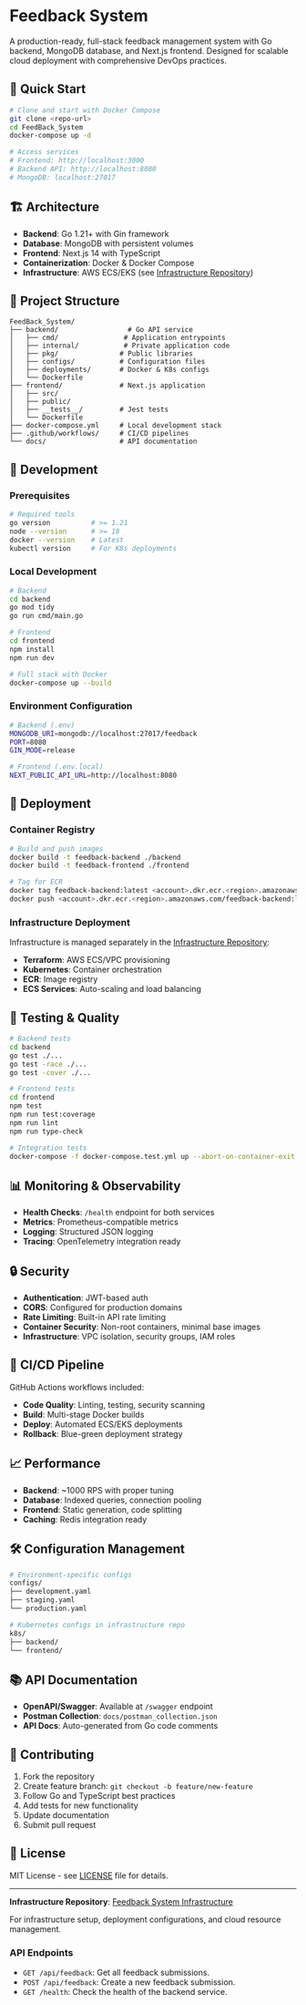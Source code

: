 # Feedback System

A production-ready, full-stack feedback management system with Go backend, MongoDB database, and Next.js frontend. Designed for scalable cloud deployment with comprehensive DevOps practices.

## 🚀 Quick Start

```bash
# Clone and start with Docker Compose
git clone <repo-url>
cd FeedBack_System
docker-compose up -d

# Access services
# Frontend: http://localhost:3000
# Backend API: http://localhost:8080
# MongoDB: localhost:27017
```

## 🏗️ Architecture

- **Backend**: Go 1.21+ with Gin framework
- **Database**: MongoDB with persistent volumes
- **Frontend**: Next.js 14 with TypeScript
- **Containerization**: Docker & Docker Compose
- **Infrastructure**: AWS ECS/EKS (see [Infrastructure Repository](https://github.com/arpit529srivastava/Feedback_system_Infra))

## 📁 Project Structure

```
FeedBack_System/
├── backend/                 # Go API service
│   ├── cmd/                # Application entrypoints
│   ├── internal/           # Private application code
│   ├── pkg/               # Public libraries
│   ├── configs/           # Configuration files
│   ├── deployments/       # Docker & K8s configs
│   └── Dockerfile
├── frontend/              # Next.js application
│   ├── src/
│   ├── public/
│   ├── __tests__/         # Jest tests
│   └── Dockerfile
├── docker-compose.yml     # Local development stack
├── .github/workflows/     # CI/CD pipelines
└── docs/                  # API documentation
```

## 🔧 Development

### Prerequisites
```bash
# Required tools
go version          # >= 1.21
node --version      # >= 18
docker --version    # Latest
kubectl version     # For K8s deployments
```

### Local Development
```bash
# Backend
cd backend
go mod tidy
go run cmd/main.go

# Frontend  
cd frontend
npm install
npm run dev

# Full stack with Docker
docker-compose up --build
```

### Environment Configuration
```bash
# Backend (.env)
MONGODB_URI=mongodb://localhost:27017/feedback
PORT=8080
GIN_MODE=release

# Frontend (.env.local)
NEXT_PUBLIC_API_URL=http://localhost:8080
```

## 🚀 Deployment

### Container Registry
```bash
# Build and push images
docker build -t feedback-backend ./backend
docker build -t feedback-frontend ./frontend

# Tag for ECR
docker tag feedback-backend:latest <account>.dkr.ecr.<region>.amazonaws.com/feedback-backend:latest
docker push <account>.dkr.ecr.<region>.amazonaws.com/feedback-backend:latest
```

### Infrastructure Deployment
Infrastructure is managed separately in the [Infrastructure Repository](https://github.com/arpit529srivastava/Feedback_system_Infra):

- **Terraform**: AWS ECS/VPC provisioning
- **Kubernetes**: Container orchestration
- **ECR**: Image registry
- **ECS Services**: Auto-scaling and load balancing

## 🧪 Testing & Quality

```bash
# Backend tests
cd backend
go test ./...
go test -race ./...
go test -cover ./...

# Frontend tests
cd frontend
npm test
npm run test:coverage
npm run lint
npm run type-check

# Integration tests
docker-compose -f docker-compose.test.yml up --abort-on-container-exit
```

## 📊 Monitoring & Observability

- **Health Checks**: `/health` endpoint for both services
- **Metrics**: Prometheus-compatible metrics
- **Logging**: Structured JSON logging
- **Tracing**: OpenTelemetry integration ready

## 🔒 Security

- **Authentication**: JWT-based auth
- **CORS**: Configured for production domains
- **Rate Limiting**: Built-in API rate limiting
- **Container Security**: Non-root containers, minimal base images
- **Infrastructure**: VPC isolation, security groups, IAM roles

## 🔄 CI/CD Pipeline

GitHub Actions workflows included:
- **Code Quality**: Linting, testing, security scanning
- **Build**: Multi-stage Docker builds
- **Deploy**: Automated ECS/EKS deployments
- **Rollback**: Blue-green deployment strategy

## 📈 Performance

- **Backend**: ~1000 RPS with proper tuning
- **Database**: Indexed queries, connection pooling
- **Frontend**: Static generation, code splitting
- **Caching**: Redis integration ready

## 🛠️ Configuration Management

```bash
# Environment-specific configs
configs/
├── development.yaml
├── staging.yaml
└── production.yaml

# Kubernetes configs in infrastructure repo
k8s/
├── backend/
└── frontend/
```

## 📚 API Documentation

- **OpenAPI/Swagger**: Available at `/swagger` endpoint
- **Postman Collection**: `docs/postman_collection.json`
- **API Docs**: Auto-generated from Go code comments

## 🤝 Contributing

1. Fork the repository
2. Create feature branch: `git checkout -b feature/new-feature`
3. Follow Go and TypeScript best practices
4. Add tests for new functionality
5. Update documentation
6. Submit pull request

## 📝 License

MIT License - see [LICENSE](LICENSE) file for details.

---

**Infrastructure Repository**: [Feedback System Infrastructure](https://github.com/arpit529srivastava/Feedback_system_Infra)

For infrastructure setup, deployment configurations, and cloud resource management.

### API Endpoints

-   `GET /api/feedback`: Get all feedback submissions.
-   `POST /api/feedback`: Create a new feedback submission.
-   `GET /health`: Check the health of the backend service.